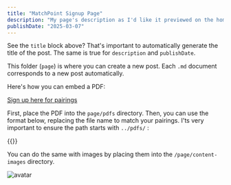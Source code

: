 ```yaml
---
title: "MatchPoint Signup Page"
description: "My page's description as I'd like it previewed on the home page"
publishDate: "2025-03-07"
---
```


See the `title` block above? That's important to automatically generate the title of the post. The same is true for `description` and `publishDate`.

This folder (`page`) is where you can create a new post. Each `.md` document corresponds to a new post automatically.

Here's how you can embed a PDF:

[Sign up here for pairings](https:///yourlinkhere)

First, place the PDF into the `page/pdfs` directory.
Then, you can use the format below, replacing the file name to match your pairings.
I'ts very important to ensure the path starts with `../pdfs/` :

{{<embed-pdf url="../../pdfs/<YOUR MONTH HERE>-<YOUR YEAR HERE>-matchpoint-pairings.pdf" renderPageNum="1">}}
<embed-pdf url="../../pdfs/<march>-<2020>-matchpoint-pairings.pdf" renderPageNum="1">

You can do the same with images by placing them into the `/page/content-images` directory.

![avatar](/page/content-imaguges/tennis-guy.png)
